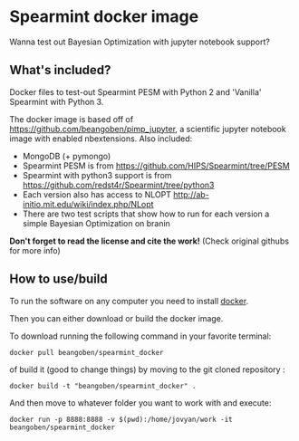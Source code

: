 # Spearmint docker image

Wanna test out Bayesian Optimization with jupyter notebook support?

## What's included?

Docker files to test-out Spearmint PESM with Python 2 and 'Vanilla' Spearmint with Python 3.

The docker image is based off of <https://github.com/beangoben/pimp_jupyter>, a scientific jupyter notebook image with enabled nbextensions. Also included:

- MongoDB (+ pymongo)
- Spearmint PESM is from <https://github.com/HIPS/Spearmint/tree/PESM>
- Spearmint with python3 support is from <https://github.com/redst4r/Spearmint/tree/python3>
- Each version also has access to NLOPT <http://ab-initio.mit.edu/wiki/index.php/NLopt>
- There are two test scripts that show how to run for each version a simple Bayesian Optimization on branin

**Don't forget to read the license and cite the work!** (Check original githubs for more info)

## How to use/build

To run the software on any computer you need to install [docker](https://www.docker.com/).

Then you can either download or build the docker image.

To download running the following command in your favorite terminal:

```
docker pull beangoben/spearmint_docker
```

of build it (good to change things) by moving to the git cloned repository :

```
docker build -t "beangoben/spearmint_docker" .
```

And then move to whatever folder you want to work with and execute:

```
docker run -p 8888:8888 -v $(pwd):/home/jovyan/work -it beangoben/spearmint_docker
```
